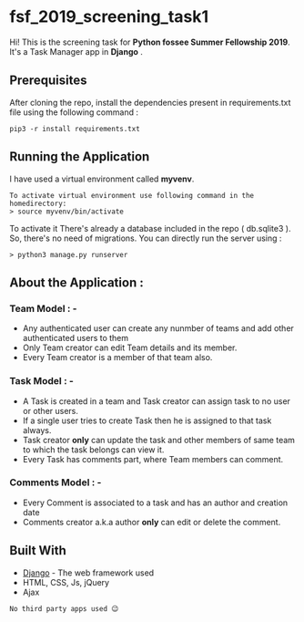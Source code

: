 # fsf_2019_screening_task1

Hi! This is the screening task for  **Python fossee Summer Fellowship 2019**. It's a Task Manager app in **Django** .


## Prerequisites

After cloning the repo, install the dependencies present in requirements.txt file using the following command :

```
pip3 -r install requirements.txt
```
## Running the Application
I have used a virtual environment called **myvenv**. 
```
To activate virtual environment use following command in the homedirectory:
> source myvenv/bin/activate
```
To activate it 
There's already a database included in the repo ( db.sqlite3 ). So, there's no need of migrations. You can directly run the server using :
```
> python3 manage.py runserver
```
## About the Application :

### Team Model : -
-   Any authenticated user can create any nunmber of teams and add other authenticated users to them
-   Only Team creator can edit Team details and its member.
-   Every Team creator is a member of that team also.
### Task Model : -
-   A Task is created in a team and Task creator can assign task to no user or other users.
-   If a single user tries to create Task then he is assigned to that task always.
-   Task creator **only** can update the task and other members of same team to which the task belongs can view it.
- Every Task has comments part, where Team members can comment.

###  Comments Model : -
-  Every Comment is associated to a task and has an author and creation date
- Comments creator a.k.a author **only** can edit or delete the comment.

##  Built With
-   [Django](https://www.djangoproject.com/)  - The web framework used
- HTML, CSS, Js, jQuery
- Ajax
```
No third party apps used 😉
```
